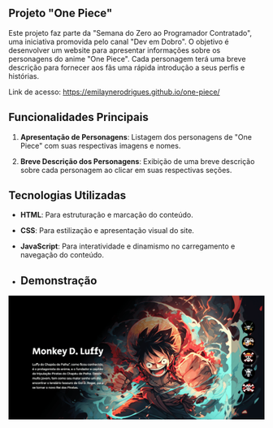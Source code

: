 ## Projeto "One Piece"

Este projeto faz parte da "Semana do Zero ao Programador Contratado", uma iniciativa promovida pelo canal "Dev em Dobro". O objetivo é desenvolver um website para apresentar informações sobre os personagens do anime "One Piece". Cada personagem terá uma breve descrição para fornecer aos fãs uma rápida introdução a seus perfis e histórias.

Link de acesso: https://emilaynerodrigues.github.io/one-piece/

## Funcionalidades Principais

1. **Apresentação de Personagens**: Listagem dos personagens de "One Piece" com suas respectivas imagens e nomes.
   
2. **Breve Descrição dos Personagens**: Exibição de uma breve descrição sobre cada personagem ao clicar em suas respectivas seções.

## Tecnologias Utilizadas

- **HTML**: Para estruturação e marcação do conteúdo.
- **CSS**: Para estilização e apresentação visual do site.
- **JavaScript**: Para interatividade e dinamismo no carregamento e navegação do conteúdo.

- ## Demonstração

![Demonstração](demo.gif)
